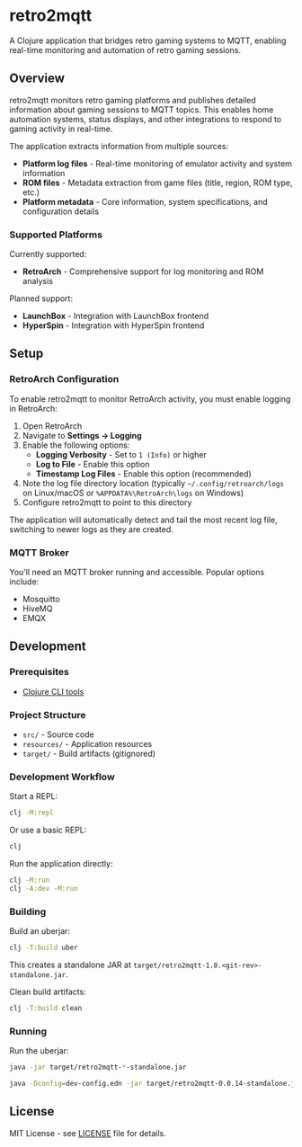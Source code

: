 # retro2mqtt

A Clojure application that bridges retro gaming systems to MQTT, enabling real-time monitoring and automation of retro gaming sessions.

## Overview

retro2mqtt monitors retro gaming platforms and publishes detailed information about gaming sessions to MQTT topics. This enables home automation systems, status displays, and other integrations to respond to gaming activity in real-time.

The application extracts information from multiple sources:
- **Platform log files** - Real-time monitoring of emulator activity and system information
- **ROM files** - Metadata extraction from game files (title, region, ROM type, etc.)
- **Platform metadata** - Core information, system specifications, and configuration details

### Supported Platforms

Currently supported:
- **RetroArch** - Comprehensive support for log monitoring and ROM analysis

Planned support:
- **LaunchBox** - Integration with LaunchBox frontend
- **HyperSpin** - Integration with HyperSpin frontend

## Setup

### RetroArch Configuration

To enable retro2mqtt to monitor RetroArch activity, you must enable logging in RetroArch:

1. Open RetroArch
2. Navigate to **Settings → Logging**
3. Enable the following options:
   - **Logging Verbosity** - Set to `1 (Info)` or higher
   - **Log to File** - Enable this option
   - **Timestamp Log Files** - Enable this option (recommended)
4. Note the log file directory location (typically `~/.config/retroarch/logs` on Linux/macOS or `%APPDATA%\RetroArch\logs` on Windows)
5. Configure retro2mqtt to point to this directory

The application will automatically detect and tail the most recent log file, switching to newer logs as they are created.

### MQTT Broker

You'll need an MQTT broker running and accessible. Popular options include:
- Mosquitto
- HiveMQ
- EMQX

## Development

### Prerequisites

- [Clojure CLI tools](https://clojure.org/guides/install_clojure)

### Project Structure

- `src/` - Source code
- `resources/` - Application resources
- `target/` - Build artifacts (gitignored)

### Development Workflow

Start a REPL:

```bash
clj -M:repl
```

Or use a basic REPL:

```bash
clj
```

Run the application directly:

```bash
clj -M:run
clj -A:dev -M:run
```

### Building

Build an uberjar:

```bash
clj -T:build uber
```

This creates a standalone JAR at `target/retro2mqtt-1.0.<git-rev>-standalone.jar`.

Clean build artifacts:

```bash
clj -T:build clean
```

### Running

Run the uberjar:

```bash
java -jar target/retro2mqtt-*-standalone.jar

java -Dconfig=dev-config.edn -jar target/retro2mqtt-0.0.14-standalone.jar
```

## License

MIT License - see [LICENSE](LICENSE) file for details.
